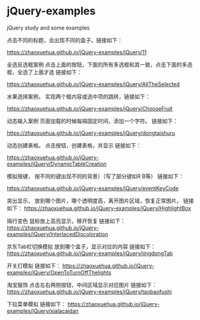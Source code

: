# jQuery-examples
jQuery study and some examples

点击不同的标题，会出现不同的盒子。链接如下：

https://zhaoxuehua.github.io/jQuery-examples/jQuery/11


全选反选框案例  点击上面的按钮，下面的所有多选框和其一致，点击下面的多选框，全选了上面才选   链接如下：

https://zhaoxuehua.github.io/jQuery-examples/jQuery/AllTheSelected


水果选择案例， 实现两个框内容或选中项的跳转，链接如下：

https://zhaoxuehua.github.io/jQuery-examples/jQuery/ChooseFruit

动态输入案例  页面加载的时候每隔固定时间，添加一个字符。 链接如下：

https://zhaoxuehua.github.io/jQuery-examples/jQuery/dongtaishuru

动态创建表格。 点击按钮，创建表格，并显示  链接如下：

https://zhaoxuehua.github.io/jQuery-examples/jQuery/DynamicTableCreation

模拟按键， 按不同的键出现不同的背景）（写了部分键如R B等）    链接如下：

https://zhaoxuehua.github.io/jQuery-examples/jQuery/eventKeyCode

突出显示， 放到哪个图片，哪个透明度高，离开图片区域，恢复正常图片。   链接如下：
https://zhaoxuehua.github.io/jQuery-examples/jQuery/HighlightBox

隔行变色   鼠标放上高亮显示，移开恢复   链接如下：
https://zhaoxuehua.github.io/jQuery-examples/jQuery/InterlacedDiscoloration

京东Tab栏切换模拟  放到哪个盒子，显示对应的内容   链接如下：
https://zhaoxuehua.github.io/jQuery-examples/jQuery/jingdongTab

开关灯模拟   链接如下：
https://zhaoxuehua.github.io/jQuery-examples/jQuery/OpenToTurnOffThelights

淘宝服饰  点击左右两侧按钮，中间区域显示对应图片   链接如下：
https://zhaoxuehua.github.io/jQuery-examples/jQuery/taobaofushi

下拉菜单模拟   链接如下：
https://zhaoxuehua.github.io/jQuery-examples/jQuery/xialacaidan
